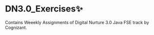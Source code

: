 # DN3.0_Exercises✨

 Contains Weeekly Assignments of Digital Nurture 3.0 Java FSE track by Cognizant.
